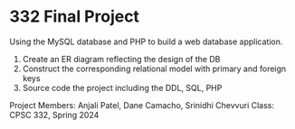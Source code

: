 # 332 Final Project

Using the MySQL database and PHP to build a web database application. 

1. Create an ER diagram reflecting the design of the DB
2. Construct the corresponding relational model with primary and foreign keys
3. Source code the project including the DDL, SQL, PHP

Project Members: Anjali Patel, Dane Camacho, Srinidhi Chevvuri
Class: CPSC 332, Spring 2024
